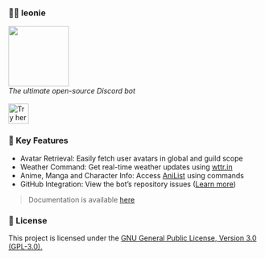 ### 👧🏻 leonie

<img src="https://github.com/elderguardian/leonie/assets/129489839/815f1398-e6c0-403c-804a-b2e8a8dfb4e9" height="120px">
<br><i>The ultimate open-source Discord bot</i><br><br>

<a href="https://discord.com/api/oauth2/authorize?client_id=1143573089880387624&permissions=0&scope=bot">
    <img 
        src="https://img.shields.io/badge/🚀%20Try%20her%20out-ffffff.svg?style=for-the-badge&labelColor=000000&color=000000"
        alt="Try her out button" height="40px">
</a>

### 🔑 Key Features

- Avatar Retrieval: Easily fetch user avatars in global and guild scope
- Weather Command: Get real-time weather updates using [wttr.in](https://wttr.in/)
- Anime, Manga and Character Info: Access [AniList](https://anilist.co/) using commands
- GitHub Integration: View the bot’s repository
  issues ([Learn more](https://blog.kagerou.dev/Integrating_GitHub_into_Leonie))

> Documentation is available [here](documents/README.md)

### 📜 License

This project is licensed under the [GNU General Public License, Version 3.0 (GPL-3.0).](./LICENSE)